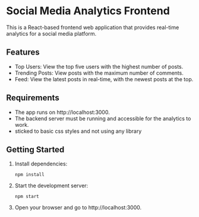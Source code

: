 # Social Media Analytics Frontend

This is a React-based frontend web application that provides real-time analytics for a social media platform.

## Features

- Top Users: View the top five users with the highest number of posts.
- Trending Posts: View posts with the maximum number of comments.
- Feed: View the latest posts in real-time, with the newest posts at the top.

## Requirements

- The app runs on http://localhost:3000.
- The backend server must be running and accessible for the analytics to work.
- sticked to basic css styles and not using any library

## Getting Started

1. Install dependencies:
   ```
   npm install
   ```

2. Start the development server:
   ```
   npm start
   ```

3. Open your browser and go to http://localhost:3000.
